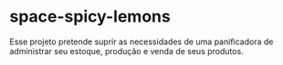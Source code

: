 # space-spicy-lemons
Esse projeto pretende suprir as necessidades de uma panificadora de administrar seu estoque, produção e venda de seus produtos.
